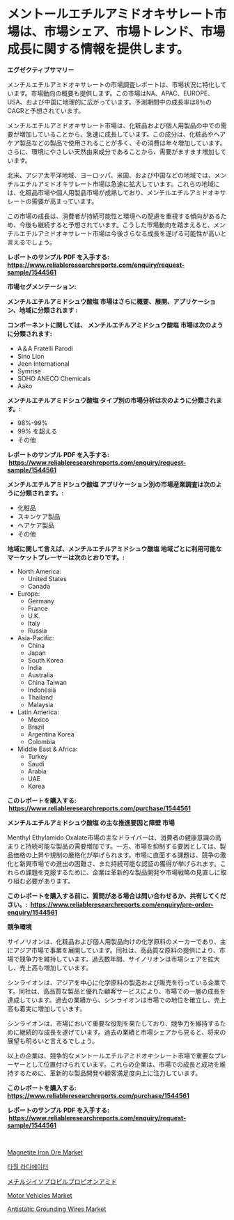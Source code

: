 <p><h1>メントールエチルアミドオキサレート市場は、市場シェア、市場トレンド、市場成長に関する情報を提供します。</h1></p><p><strong>エグゼクティブサマリー</strong></p>
<p><p>メンチルエチルアミドオキサレートの市場調査レポートは、市場状況に特化しています。市場動向の概要も提供します。この市場はNA、APAC、EUROPE、USA、および中国に地理的に広がっています。予測期間中の成長率は8％のCAGRと予想されています。</p><p>メンチルエチルアミドオキサレート市場は、化粧品および個人用製品の中での需要が増加していることから、急速に成長しています。この成分は、化粧品やヘアケア製品などの製品で使用されることが多く、その消費は年々増加しています。さらに、環境にやさしい天然由来成分であることから、需要がますます増加しています。</p><p>北米、アジア太平洋地域、ヨーロッパ、米国、および中国などの地域では、メンチルエチルアミドオキサレート市場は急速に拡大しています。これらの地域には、化粧品市場や個人用製品市場が成熟しており、メンチルエチルアミドオキサレートの需要が高まっています。</p><p>この市場の成長は、消費者が持続可能性と環境への配慮を重視する傾向があるため、今後も継続すると予想されています。こうした市場動向を踏まえると、メンチルエチルアミドオキサレート市場は今後さらなる成長を遂げる可能性が高いと言えるでしょう。</p></p>
<p><strong>レポートのサンプル PDF を入手する: <a href="https://www.reliableresearchreports.com/enquiry/request-sample/1544561">https://www.reliableresearchreports.com/enquiry/request-sample/1544561</a></strong></p>
<p><strong>市場セグメンテーション:</strong></p>
<p><strong> メンチルエチルアミドシュウ酸塩 市場はさらに概要、展開、アプリケーション、地域に分類されます :</strong></p>
<p><strong>コンポーネントに関しては、 メンチルエチルアミドシュウ酸塩 市場は次のように分類されます: &nbsp;</strong></p>
<p><ul><li>A＆A Fratelli Parodi</li><li>Sino Lion</li><li>Jeen International</li><li>Symrise</li><li>SOHO ANECO Chemicals</li><li>Aako</li></ul></p>
<p><strong> メンチルエチルアミドシュウ酸塩 タイプ別の市場分析は次のように分類されます。:</strong></p>
<p><ul><li>98%-99%</li><li>99% を超える</li><li>その他</li></ul></p>
<p><strong>レポートのサンプル PDF を入手する: &nbsp;<a href="https://www.reliableresearchreports.com/enquiry/request-sample/1544561">https://www.reliableresearchreports.com/enquiry/request-sample/1544561</a></strong></p>
<p><strong> メンチルエチルアミドシュウ酸塩 アプリケーション別の市場産業調査は次のように分類されます。:</strong></p>
<p><ul><li>化粧品</li><li>スキンケア製品</li><li>ヘアケア製品</li><li>その他</li></ul></p>
<p><strong>地域に関して言えば、メンチルエチルアミドシュウ酸塩 地域ごとに利用可能なマーケットプレーヤーは次のとおりです。:</strong></p>
<p><ul>
    <li>
        North America:
        <ul>
            <li>United States</li>
            <li>Canada</li>
        </ul>
    </li>
    <li>
        Europe:
        <ul>
            <li>Germany</li>
            <li>France</li>
            <li>U.K.</li>
            <li>Italy</li>
            <li>Russia</li>
        </ul>
    </li>
    <li>
        Asia-Pacific:
        <ul>
            <li>China</li>
            <li>Japan</li>
            <li>South Korea</li>
            <li>India</li>
            <li>Australia</li>
            <li>China Taiwan</li>
            <li>Indonesia</li>
            <li>Thailand</li>
            <li>Malaysia</li>
        </ul>
    </li>
    <li>
        Latin America:
        <ul>
            <li>Mexico</li>
            <li>Brazil</li>
            <li>Argentina Korea</li>
            <li>Colombia</li>
        </ul>
    </li>
    <li>
        Middle East & Africa:
        <ul>
            <li>Turkey</li>
            <li>Saudi</li>
            <li>Arabia</li>
            <li>UAE</li>
            <li>Korea</li>
        </ul>
    </li>
    </ul></p>
<p><strong>このレポートを購入する: &nbsp;<a href="https://www.reliableresearchreports.com/purchase/1544561">https://www.reliableresearchreports.com/purchase/1544561</a></strong></p>
<p><strong>メンチルエチルアミドシュウ酸塩 の主な推進要因と障壁 市場</strong></p>
<p><p>Menthyl Ethylamido Oxalate市場の主なドライバーは、消費者の健康意識の高まりと持続可能な製品の需要増加です。一方、市場を抑制する要因としては、製品価格の上昇や規制の厳格化が挙げられます。市場に直面する課題は、競争の激化と新興市場での進出の困難さ、また持続可能な認証の獲得が挙げられます。これらの課題を克服するために、企業は革新的な製品開発や市場戦略の見直しに取り組む必要があります。</p></p>
<p><strong>このレポートを購入する前に、質問がある場合は問い合わせるか、共有してください。:&nbsp; <a href="https://www.reliableresearchreports.com/enquiry/pre-order-enquiry/1544561">https://www.reliableresearchreports.com/enquiry/pre-order-enquiry/1544561</a></strong></p>
<p><strong>競争環境</strong></p>
<p><p>サイノリオンは、化粧品および個人用製品向けの化学原料のメーカーであり、主にアジア市場で事業を展開しています。同社は、高品質な原料の提供により、市場で競争力を維持しています。過去数年間、サイノリオンは市場シェアを拡大し、売上高も増加しています。</p><p>シンライオンは、アジアを中心に化学原料の製造および販売を行っている企業です。同社は、高品質な製品と優れた顧客サービスにより、市場での一層の成長を達成しています。過去の業績から、シンライオンは市場での地位を確立し、売上高も着実に増加しています。</p><p>シンライオンは、市場において重要な役割を果たしており、競争力を維持するために継続的な成長を遂げています。過去の業績と市場シェアから見ると、将来の展望も明るいと言えるでしょう。</p><p>以上の企業は、競争的なメントールエチルアミドオキシレート市場で重要なプレーヤーとして位置付けられています。これらの企業は、市場での成長と成功を維持するために、革新的な製品開発や顧客満足度向上に注力しています。</p></p>
<p><strong>このレポートを購入する: &nbsp; <a href="https://www.reliableresearchreports.com/purchase/1544561">https://www.reliableresearchreports.com/purchase/1544561</a></strong></p>
<p><strong>レポートのサンプル PDF を入手する: &nbsp;<a href="https://www.reliableresearchreports.com/enquiry/request-sample/1544561">https://www.reliableresearchreports.com/enquiry/request-sample/1544561</a></strong><strong></strong></p>
<p>&nbsp;</p>
<p><p><a href="https://sudsy-motorcycle-bbc.notion.site/Magnetite-Iron-Ore-Market-Analysis-Examines-its-Scope-on-Growth-Opportunities-and-Forecasted-Trends-eef340c3a4624e32820c638a9c916eb4">Magnetite Iron Ore Market</a></p><p><a href="https://github.com/Madalyell456456/Market-Research-Report-List-1/blob/main/735914412493.md">타월 라디에이터</a></p><p><a href="https://github.com/DonaldShaw1965/Market-Research-Report-List-1/blob/main/861967913613.md">メチルジイソプロピルプロピオンアミド</a></p><p><a href="https://issuu.com/reportprime-2/docs/motor-vehicles-market-size-2030.pptx">Motor Vehicles Market</a></p><p><a href="https://github.com/mauripalmi/Market-Research-Report-List-2/blob/main/antistatic-grounding-wires-market.md">Antistatic Grounding Wires Market</a></p></p>